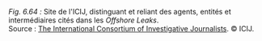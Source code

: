 *Fig. 6.64 :* Site de l'ICIJ, distinguant et reliant des agents, entités et intermédiaires cités dans les *Offshore Leaks*.  
Source : [The International Consortium of Investigative Journalists](https://offshoreleaks.icij.org/). © ICIJ.